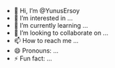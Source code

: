 - 👋 Hi, I’m @YunusErsoy
- 👀 I’m interested in ...
- 🌱 I’m currently learning ...
- 💞️ I’m looking to collaborate on ...
- 📫 How to reach me ...
- 😄 Pronouns: ...
- ⚡ Fun fact: ...

<!---
YunusErsoy/YunusErsoy is a ✨ special ✨ repository because its `README.md` (this file) appears on your GitHub profile.
You can click the Preview link to take a look at your changes.
--->
